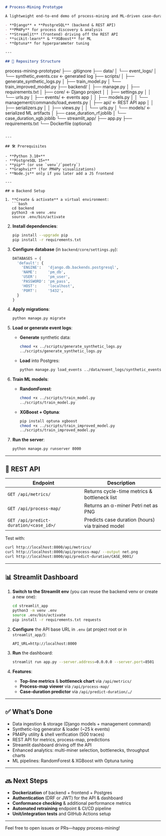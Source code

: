 ```markdown
# Process-Mining Prototype

A lightweight end-to-end demo of process-mining and ML-driven case-duration prediction, built with:

- **Django** + **PostgreSQL** (backend & REST API)  
- **PM4Py** for process discovery & analysis  
- **Streamlit** (frontend) driving off the REST API  
- **scikit-learn** & **XGBoost** for ML  
- **Optuna** for hyperparameter tuning  

---

## 📁 Repository Structure

```

process-mining-prototype/
├── .gitignore
├── data/
│   └── event\_logs/
│       └── synthetic\_events.csv  ← generated log
├── scripts/
│   ├── generate\_synthetic\_logs.py
│   ├── train\_model.py
│   └── train\_improved\_model.py
├── backend/
│   ├── manage.py
│   ├── requirements.txt
│   ├── core/                     ← Django project
│   │   ├── settings.py
│   │   └── urls.py
│   ├── events/                   ← events app
│   │   ├── models.py
│   │   └── management/commands/load\_events.py
│   ├── api/                      ← REST API app
│   │   ├── serializers.py
│   │   ├── views.py
│   │   └── urls.py
│   └── models/                   ← serialized ML artifacts
│       ├── case\_duration\_rf.joblib
│       └── case\_duration\_xgb.joblib
└── streamlit\_app/
├── app.py
├── requirements.txt
└── Dockerfile (optional)

````

---

## 🛠 Prerequisites

- **Python 3.10+**  
- **PostgreSQL 15+**  
- **pip** (or use `venv`/`poetry`)  
- **Graphviz** (for PM4Py visualizations)  
- **Node.js** only if you later add a JS frontend  

---

## ⚙️ Backend Setup

1. **Create & activate** a virtual environment:
   ```bash
   cd backend
   python3 -m venv .env
   source .env/bin/activate
````

2. **Install dependencies**:

   ```bash
   pip install --upgrade pip
   pip install -r requirements.txt
   ```

3. **Configure database** (in `backend/core/settings.py`):

   ```python
   DATABASES = {
     'default': {
       'ENGINE':   'django.db.backends.postgresql',
       'NAME':     'pm_db',
       'USER':     'pm_user',
       'PASSWORD': 'pm_pass',
       'HOST':     'localhost',
       'PORT':     '5432',
     }
   }
   ```

4. **Apply migrations**:

   ```bash
   python manage.py migrate
   ```

5. **Load or generate event logs**:

   * **Generate** synthetic data:

     ```bash
     chmod +x ../scripts/generate_synthetic_logs.py
     ../scripts/generate_synthetic_logs.py
     ```
   * **Load** into Postgres:

     ```bash
     python manage.py load_events ../data/event_logs/synthetic_events.csv
     ```

6. **Train ML models**:

   * **RandomForest**:

     ```bash
     chmod +x ../scripts/train_model.py
     ../scripts/train_model.py
     ```
   * **XGBoost + Optuna**:

     ```bash
     pip install optuna xgboost
     chmod +x ../scripts/train_improved_model.py
     ../scripts/train_improved_model.py
     ```

7. **Run the server**:

   ```bash
   python manage.py runserver 8000
   ```

---

## 🚀 REST API

| Endpoint                               | Description                                      |
| -------------------------------------- | ------------------------------------------------ |
| `GET /api/metrics/`                    | Returns cycle-time metrics & bottleneck list     |
| `GET /api/process-map/`                | Returns an α-miner Petri net as PNG              |
| `GET /api/predict-duration/<case_id>/` | Predicts case duration (hours) via trained model |

Test with:

```bash
curl http://localhost:8000/api/metrics/
curl http://localhost:8000/api/process-map/ --output net.png
curl http://localhost:8000/api/predict-duration/CASE_0001/
```

---

## 📊 Streamlit Dashboard

1. **Switch to the Streamlit env** (you can reuse the backend venv or create a new one):

   ```bash
   cd streamlit_app
   python3 -m venv .env
   source .env/bin/activate
   pip install -r requirements.txt requests
   ```

2. **Configure** the API base URL in `.env` (at project root or in `streamlit_app/`):

   ```dotenv
   API_URL=http://localhost:8000
   ```

3. **Run** the dashboard:

   ```bash
   streamlit run app.py --server.address=0.0.0.0 --server.port=8501
   ```

4. **Features**:

   * **Top-line metrics** & **bottleneck chart** via `/api/metrics/`
   * **Process-map viewer** via `/api/process-map/`
   * **Case-duration predictor** via `/api/predict-duration/…/`

---

## ✅ What’s Done

* Data ingestion & storage (Django models + management command)
* Synthetic-log generator & loader (\~25 k events)
* PM4Py utility & shell verification (500 traces)
* REST API for metrics, process-map, predictions
* Streamlit dashboard driving off the API
* Enhanced analytics: multi-miner selection, bottlenecks, throughput charts
* ML pipelines: RandomForest & XGBoost with Optuna tuning

---

## 🔜 Next Steps

* **Dockerization** of backend + frontend + Postgres
* **Authentication** (DRF or JWT) for the API & dashboard
* **Conformance checking** & additional performance metrics
* **Automated retraining** endpoint & CI/CD pipeline
* **Unit/integration tests** and GitHub Actions setup

---

Feel free to open issues or PRs—happy process-mining!
